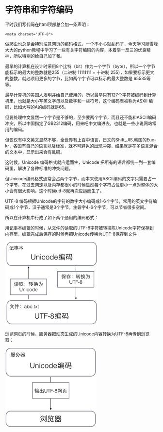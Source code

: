 # 字符串和字符编码

平时我们写代码在html顶部总会加一条声明：
```
<meta charset="UTF-8">
```
做爬虫也总是会特别注意网页的编码格式，一个不小心就乱码了，今天学习廖雪峰大大的python教程中学习了一些有关字符编码的内容，本着举一反三的优良精神，所以特别的给自己加了餐。

最早的计算机在设计时采用8个比特（bit）作为一个字节（byte），所以一个字节能标示的最大的整数就是255（二进制 11111111 = 十进制 255），如果要标示更大的整数，就必须用更多的字节，比如两个字节可以标示的最大整数是 65535等等。

最早计算机的美国人发明并给自己使用的，所以最早只有127个字符被编码到计算机里，也就是大小写英文字母以及数字和一些符号，这个编码表被称为ASXII 编码，比如大写的A的编码就是65。

但要处理中文显然一个字节是不够的，至少要两个字节，而且还不能和ASCII编码冲突，所以中国指定了GB2312编码，用来吧中文编进去，也就是一些小说网站常用的编码。

但仅仅有中文英文显然不够，全世界有上百中语言，日文的Shift_JIS,韩国的Euc-kr，各国有自己的语言以及标准，就不可避免的出现冲突，结果就是在多语言混合的文本中，显示出来会有乱码。

这时候，Unicode 编码格式就应运而生，Unicode 把所有的语言都统一到一套编码里，解决了各种标准的冲突问题。

但Unicode编码格式通常会占两个字节，而本来使用ASCII编码的文字只需要占一个字节，在过去网速以及内存都很小的时候显然每个字符占位更小一点对整体的大小会有很大影响，这个时候utf-8就再次应运而生了。

UTF-8 编码根据Unicode的字符的数字大小编码成1-6个字节，常用的英文字符编码成1个字节，汉子通常是3个字节，生僻字4-6个字节，可以节省很多空间。

所以在计算机中行成了如下两个通用的编码形式：

用记事本编辑的时候，从文件的读取的UTF-8字符被转换陈Unicode字符保存到内存里，编辑完成后保存的时候再把Unicode传唤为UTF-8保存到文件

![](./0.png)

浏览网页的时候，服务器把动态生成的Unicode内容转换为UTF-8再传到浏览器：

![](./1.png)


